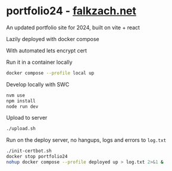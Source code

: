 # portfolio24 - [falkzach.net](falkzach.net)

An updated portfolio site for 2024, built on vite + react

Lazily deployed with docker compose

With automated lets encrypt cert

Run it in a container locally
```bash
docker compose --profile local up
```

Develop locally with SWC
```bash
nvm use
npm install
node run dev
```

Upload to server
```bash
./upload.sh
```

Run on the deploy server, no hangups, logs and errors to `log.txt`
```bash
./init-certbot.sh
docker stop portfolio24
nohup docker compose --profile deployed up > log.txt 2>&1 &
```

